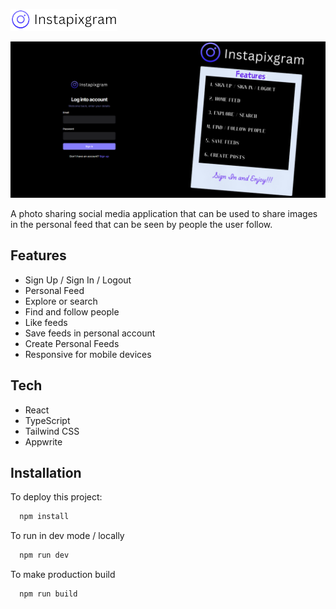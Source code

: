 ![Logo](./public/assets/images/logo-readme.png)

![App Screenshot](./public/assets/images/Instapixgram.png)

A photo sharing social media application that can be used to share images in the personal feed that can be seen by people the user follow.

## Features

- Sign Up / Sign In / Logout
- Personal Feed
- Explore or search 
- Find and follow people
- Like feeds
- Save feeds in personal account
- Create Personal Feeds
- Responsive for mobile devices

## Tech

- React
- TypeScript
- Tailwind CSS
- Appwrite

## Installation
To deploy this project:

```bash
  npm install
```
To run in dev mode / locally

```bash
  npm run dev
```

To make production build

```bash
  npm run build
```



